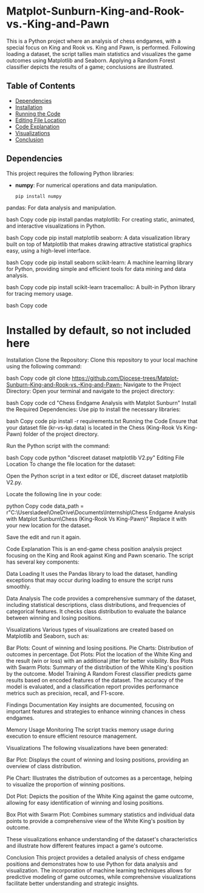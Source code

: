 # Matplot-Sunburn-King-and-Rook-vs.-King-and-Pawn

This is a Python project where an analysis of chess endgames, with a special focus on King and Rook vs. King and Pawn, is performed. Following loading a dataset, the script tallies main statistics and visualizes the game outcomes using Matplotlib and Seaborn. Applying a Random Forest classifier depicts the results of a game; conclusions are illustrated.

## Table of Contents
- [Dependencies](#dependencies)
- [Installation](#installation)
- [Running the Code](#running-the-code)
- [Editing File Location](#editing-file-location)
- [Code Explanation](#code-explanation)
- [Visualizations](#visualizations)
- [Conclusion](#conclusion)

## Dependencies

This project requires the following Python libraries:

- **numpy**: For numerical operations and data manipulation.
  ```bash
  pip install numpy
pandas: For data analysis and manipulation.

bash
Copy code
pip install pandas
matplotlib: For creating static, animated, and interactive visualizations in Python.

bash
Copy code
pip install matplotlib
seaborn: A data visualization library built on top of Matplotlib that makes drawing attractive statistical graphics easy, using a high-level interface.

bash
Copy code
pip install seaborn
scikit-learn: A machine learning library for Python, providing simple and efficient tools for data mining and data analysis.

bash
Copy code
pip install scikit-learn
tracemalloc: A built-in Python library for tracing memory usage.

bash
Copy code
# Installed by default, so not included here
Installation
Clone the Repository:
Clone this repository to your local machine using the following command:

bash
Copy code
git clone https://github.com/Diocese-trees/Matplot-Sunburn-King-and-Rook-vs.-King-and-Pawn-
Navigate to the Project Directory:
Open your terminal and navigate to the project directory:

bash
Copy code
cd "Chess Endgame Analysis with Matplot Sunburn"
Install the Required Dependencies:
Use pip to install the necessary libraries:

bash
Copy code
pip install -r requirements.txt
Running the Code
Ensure that your dataset file (kr-vs-kp.data) is located in the Chess (King-Rook Vs King-Pawn) folder of the project directory.

Run the Python script with the command:

bash
Copy code
python "discreet dataset matplotlib V2.py"
Editing File Location
To change the file location for the dataset:

Open the Python script in a text editor or IDE, discreet dataset matplotlib V2.py.

Locate the following line in your code:

python
Copy code
data_path = r"C:\Users\adeel\OneDrive\Documents\Internship\Chess Endgame Analysis with Matplot Sunburn\Chess (King-Rook Vs King-Pawn)"
Replace it with your new location for the dataset.

Save the edit and run it again.

Code Explanation
This is an end-game chess position analysis project focusing on the King and Rook against King and Pawn scenario. The script has several key components:

Data Loading
It uses the Pandas library to load the dataset, handling exceptions that may occur during loading to ensure the script runs smoothly.

Data Analysis
The code provides a comprehensive summary of the dataset, including statistical descriptions, class distributions, and frequencies of categorical features. It checks class distribution to evaluate the balance between winning and losing positions.

Visualizations
Various types of visualizations are created based on Matplotlib and Seaborn, such as:

Bar Plots: Count of winning and losing positions.
Pie Charts: Distribution of outcomes in percentage.
Dot Plots: Plot the location of the White King and the result (win or loss) with an additional jitter for better visibility.
Box Plots with Swarm Plots: Summary of the distribution of the White King's position by the outcome.
Model Training
A Random Forest classifier predicts game results based on encoded features of the dataset. The accuracy of the model is evaluated, and a classification report provides performance metrics such as precision, recall, and F1-score.

Findings Documentation
Key insights are documented, focusing on important features and strategies to enhance winning chances in chess endgames.

Memory Usage Monitoring
The script tracks memory usage during execution to ensure efficient resource management.

Visualizations
The following visualizations have been generated:

Bar Plot: Displays the count of winning and losing positions, providing an overview of class distribution.

Pie Chart: Illustrates the distribution of outcomes as a percentage, helping to visualize the proportion of winning positions.

Dot Plot: Depicts the position of the White King against the game outcome, allowing for easy identification of winning and losing positions.

Box Plot with Swarm Plot: Combines summary statistics and individual data points to provide a comprehensive view of the White King's position by outcome.

These visualizations enhance understanding of the dataset's characteristics and illustrate how different features impact a game's outcome.

Conclusion
This project provides a detailed analysis of chess endgame positions and demonstrates how to use Python for data analysis and visualization. The incorporation of machine learning techniques allows for predictive modeling of game outcomes, while comprehensive visualizations facilitate better understanding and strategic insights.
